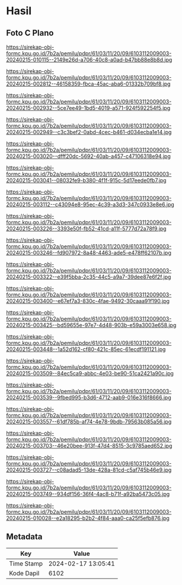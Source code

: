 # Hasil

## Foto C Plano

https://sirekap-obj-formc.kpu.go.id/7b2a/pemilu/pdpr/61/03/11/20/09/6103112009003-20240215-010115--2149e26d-a706-40c8-a0ad-b47bb88e8b8d.jpg

https://sirekap-obj-formc.kpu.go.id/7b2a/pemilu/pdpr/61/03/11/20/09/6103112009003-20240215-002812--46158359-fbca-45ac-aba6-01332b709bf8.jpg

https://sirekap-obj-formc.kpu.go.id/7b2a/pemilu/pdpr/61/03/11/20/09/6103112009003-20240215-002932--5ce7ee49-1bd5-4019-a571-924f592254f5.jpg

https://sirekap-obj-formc.kpu.go.id/7b2a/pemilu/pdpr/61/03/11/20/09/6103112009003-20240215-002949--c3c3bef2-0abd-4cec-b461-d034ecba1e14.jpg

https://sirekap-obj-formc.kpu.go.id/7b2a/pemilu/pdpr/61/03/11/20/09/6103112009003-20240215-003020--dfff20dc-5692-40ab-a457-c47106318e94.jpg

https://sirekap-obj-formc.kpu.go.id/7b2a/pemilu/pdpr/61/03/11/20/09/6103112009003-20240215-003041--08032fe9-b380-4f1f-915c-5d17eede0fb7.jpg

https://sirekap-obj-formc.kpu.go.id/7b2a/pemilu/pdpr/61/03/11/20/09/6103112009003-20240215-003112--c43094e8-95ec-4c39-a3d3-347c0933e8e6.jpg

https://sirekap-obj-formc.kpu.go.id/7b2a/pemilu/pdpr/61/03/11/20/09/6103112009003-20240215-003226--3393e50f-fb52-41cd-a11f-5777d72a78f9.jpg

https://sirekap-obj-formc.kpu.go.id/7b2a/pemilu/pdpr/61/03/11/20/09/6103112009003-20240215-003246--fd907972-8a48-4463-ade5-e478ff62107b.jpg

https://sirekap-obj-formc.kpu.go.id/7b2a/pemilu/pdpr/61/03/11/20/09/6103112009003-20240215-003322--e39f5bba-2c35-44c5-a9a7-39dee87e6f2f.jpg

https://sirekap-obj-formc.kpu.go.id/7b2a/pemilu/pdpr/61/03/11/20/09/6103112009003-20240215-003400--e67ef7a3-830c-4fae-9492-30caaa91f190.jpg

https://sirekap-obj-formc.kpu.go.id/7b2a/pemilu/pdpr/61/03/11/20/09/6103112009003-20240215-003425--bd59655e-97e7-4d48-903b-e59a3003e658.jpg

https://sirekap-obj-formc.kpu.go.id/7b2a/pemilu/pdpr/61/03/11/20/09/6103112009003-20240215-003448--1a52d162-cf80-421c-85ec-61ecdf191121.jpg

https://sirekap-obj-formc.kpu.go.id/7b2a/pemilu/pdpr/61/03/11/20/09/6103112009003-20240215-003509--84ec5ca9-abbc-4e03-be90-51ca2421a90c.jpg

https://sirekap-obj-formc.kpu.go.id/7b2a/pemilu/pdpr/61/03/11/20/09/6103112009003-20240215-003539--9fbed995-b3d6-4712-aab9-016e316f8666.jpg

https://sirekap-obj-formc.kpu.go.id/7b2a/pemilu/pdpr/61/03/11/20/09/6103112009003-20240215-003557--61df785b-af74-4e78-9bdb-79563b085a56.jpg

https://sirekap-obj-formc.kpu.go.id/7b2a/pemilu/pdpr/61/03/11/20/09/6103112009003-20240215-003703--46e20bee-913f-47d4-8515-3c9785aed652.jpg

https://sirekap-obj-formc.kpu.go.id/7b2a/pemilu/pdpr/61/03/11/20/09/6103112009003-20240215-003727--c08adad5-13de-428a-81cd-c5af745b46e9.jpg

https://sirekap-obj-formc.kpu.go.id/7b2a/pemilu/pdpr/61/03/11/20/09/6103112009003-20240215-003749--934df156-36f4-4ac8-b71f-a92ba5473c05.jpg

https://sirekap-obj-formc.kpu.go.id/7b2a/pemilu/pdpr/61/03/11/20/09/6103112009003-20240215-010028--e2a18295-b2b2-4f84-aaa0-ca25f5efb876.jpg


## Metadata

| Key        | Value               |
| ---------- | ------------------- |
| Time Stamp | 2024-02-17 13:05:41 |
| Kode Dapil | 6102                |



